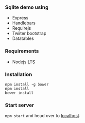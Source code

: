 
### Sqlite demo using
- Express
- Handlebars
- Requirejs
- Twiiter bootstrap
- Datatables

### Requirements
-  Nodejs LTS

### Installation

```
npm install -g bower
npm install
bower install
```

### Start server
`npm start` and head over to [localhost](http://localhost:8080).
